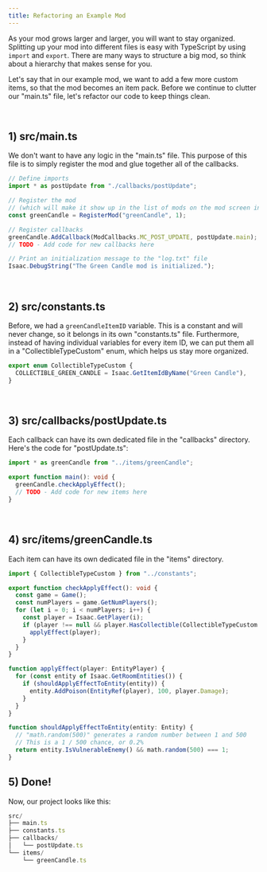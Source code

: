 ```yaml
---
title: Refactoring an Example Mod
---
```


As your mod grows larger and larger, you will want to stay organized. Splitting up your mod into different files is easy with TypeScript by using `import` and `export`. There are many ways to structure a big mod, so think about a hierarchy that makes sense for you.

Let's say that in our example mod, we want to add a few more custom items, so that the mod becomes an item pack. Before we continue to clutter our "main.ts" file, let's refactor our code to keep things clean.

<br />

## 1) src/main.ts

We don't want to have any logic in the "main.ts" file. This purpose of this file is to simply register the mod and glue together all of the callbacks.

```typescript
// Define imports
import * as postUpdate from "./callbacks/postUpdate";

// Register the mod
// (which will make it show up in the list of mods on the mod screen in the main menu)
const greenCandle = RegisterMod("greenCandle", 1);

// Register callbacks
greenCandle.AddCallback(ModCallbacks.MC_POST_UPDATE, postUpdate.main);
// TODO - Add code for new callbacks here

// Print an initialization message to the "log.txt" file
Isaac.DebugString("The Green Candle mod is initialized.");
```

<br />

## 2) src/constants.ts

Before, we had a `greenCandleItemID` variable. This is a constant and will never change, so it belongs in its own "constants.ts" file. Furthermore, instead of having individual variables for every item ID, we can put them all in a "CollectibleTypeCustom" enum, which helps us stay more organized.

```typescript
export enum CollectibleTypeCustom {
  COLLECTIBLE_GREEN_CANDLE = Isaac.GetItemIdByName("Green Candle"),
}
```

<br />

## 3) src/callbacks/postUpdate.ts

Each callback can have its own dedicated file in the "callbacks" directory. Here's the code for "postUpdate.ts":

```typescript
import * as greenCandle from "../items/greenCandle";

export function main(): void {
  greenCandle.checkApplyEffect();
  // TODO - Add code for new items here
}
```

<br />

## 4) src/items/greenCandle.ts

Each item can have its own dedicated file in the "items" directory.

```typescript
import { CollectibleTypeCustom } from "../constants";

export function checkApplyEffect(): void {
  const game = Game();
  const numPlayers = game.GetNumPlayers();
  for (let i = 0; i < numPlayers; i++) {
    const player = Isaac.GetPlayer(i);
    if (player !== null && player.HasCollectible(CollectibleTypeCustom.COLLECTIBLE_GREEN_CANDLE)) {
      applyEffect(player);
    }
  }
}

function applyEffect(player: EntityPlayer) {
  for (const entity of Isaac.GetRoomEntities()) {
    if (shouldApplyEffectToEntity(entity)) {
      entity.AddPoison(EntityRef(player), 100, player.Damage);
    }
  }
}

function shouldApplyEffectToEntity(entity: Entity) {
  // "math.random(500)" generates a random number between 1 and 500
  // This is a 1 / 500 chance, or 0.2%
  return entity.IsVulnerableEnemy() && math.random(500) === 1;
}
```

## 5) Done!

Now, our project looks like this:

```typescript
src/
├── main.ts
├── constants.ts
├── callbacks/
│   └── postUpdate.ts
└── items/
    └── greenCandle.ts
```
